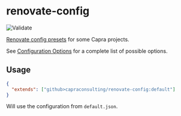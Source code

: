 # renovate-config

![Validate](https://github.com/capraconsulting/renovate-config/workflows/Validate/badge.svg)

[Renovate config presets](https://docs.renovatebot.com/config-presets/)
for some Capra projects.

See [Configuration Options](https://docs.renovatebot.com/configuration-options/)
for a complete list of possible options.

## Usage

```json
{
  "extends": ["github>capraconsulting/renovate-config:default"]
}
```

Will use the configuration from `default.json`.
